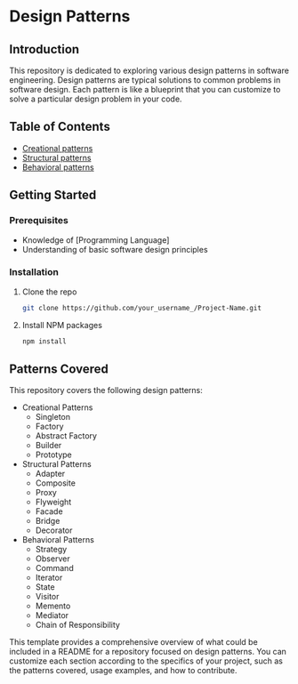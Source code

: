 # Design Patterns

## Introduction

This repository is dedicated to exploring various design patterns in software engineering. Design patterns are typical solutions to common problems in software design. Each pattern is like a blueprint that you can customize to solve a particular design problem in your code.

## Table of Contents

- [Creational patterns](/patterns/creational-patterns/creational-patterns.md)
- [Structural patterns](/patterns/structural-patterns/structural-patterns.md)
- [Behavioral patterns](/patterns/behavioral-patterns/behavioral-patterns.md)

## Getting Started

### Prerequisites

- Knowledge of [Programming Language]
- Understanding of basic software design principles

### Installation

1. Clone the repo

   ```sh
   git clone https://github.com/your_username_/Project-Name.git
   ```

2. Install NPM packages

   ```sh
   npm install
   ```

## Patterns Covered

This repository covers the following design patterns:

- Creational Patterns
  - Singleton
  - Factory
  - Abstract Factory
  - Builder
  - Prototype
- Structural Patterns
  - Adapter
  - Composite
  - Proxy
  - Flyweight
  - Facade
  - Bridge
  - Decorator
- Behavioral Patterns
  - Strategy
  - Observer
  - Command
  - Iterator
  - State
  - Visitor
  - Memento
  - Mediator
  - Chain of Responsibility

This template provides a comprehensive overview of what could be included in a README for a repository focused on design patterns. You can customize each section according to the specifics of your project, such as the patterns covered, usage examples, and how to contribute.
